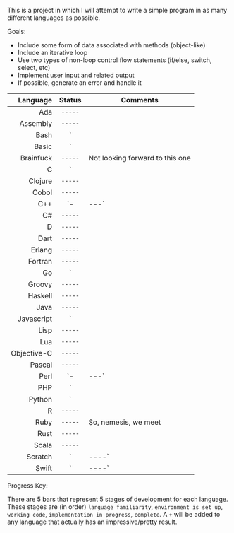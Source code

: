 This is a project in which I will attempt to write a simple program in as many different languages as possible. 

Goals: 

* Include some form of data associated with methods (object-like)
* Include an iterative loop
* Use two types of non-loop control flow statements (if/else, switch, select, etc)
* Implement user input and related output
* If possible, generate an error and handle it


Language|Status|Comments
---:|:---:|---
Ada|`-----`|
Assembly|`-----`|
Bash|`||||-`|Attempt at "objects" is pretty sad
Basic|`||---`|http://stevehanov.ca/blog/index.php?id=92
Brainfuck|`-----`|Not looking forward to this one
C|`||---`|
Clojure|`-----`|
Cobol|`-----`|
C++|`-|---`|
C#|`-----`|
D|`-----`|
Dart|`-----`|
Erlang|`-----`|
Fortran|`-----`|
Go|`|||--`|
Groovy|`-----`|
Haskell|`-----`|
Java|`-----`|
Javascript|`||||-`|Uses a web browser (including html/css)
Lisp|`-----`|
Lua|`-----`|
Objective-C|`-----`|
Pascal|`-----`|
Perl|`-|---`|
PHP|`||---`|
Python|`|||||`|Not the most pythonic, but it works
R|`-----`|
Ruby|`-----`|So, nemesis, we meet
Rust|`-----`|
Scala|`-----`|
Scratch|`|----`|But how?
Swift|`|----`|

Progress Key:

There are 5 bars that represent 5 stages of development for each language. These stages are (in order) `language familiarity`, `environment is set up`, `working code`, `implementation in progress`, `complete`. A `+` will be added to any language that actually has an impressive/pretty result.
